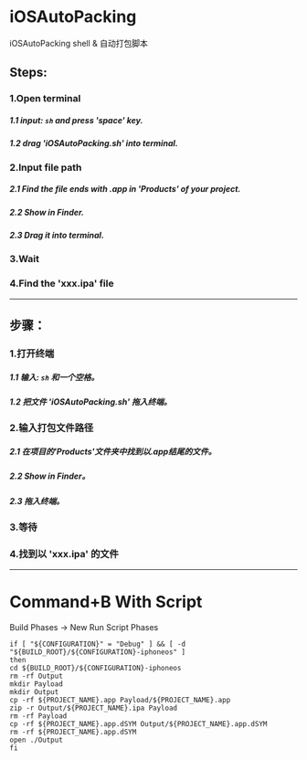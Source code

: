 # iOSAutoPacking
iOSAutoPacking shell & 自动打包脚本

## Steps:

### 1.Open terminal
##### 1.1 input: ``` sh ``` and press 'space' key.
##### 1.2 drag 'iOSAutoPacking.sh' into terminal.

### 2.Input file path
 ##### 2.1 Find the file ends with .app in 'Products' of your project.
 ##### 2.2 Show in Finder.
 ##### 2.3 Drag it into terminal.

### 3.Wait

### 4.Find the 'xxx.ipa' file

---

## 步骤：

### 1.打开终端
##### 1.1 输入: ``` sh ``` 和一个空格。

##### 1.2 把文件 'iOSAutoPacking.sh' 拖入终端。

### 2.输入打包文件路径

##### 2.1 在项目的'Products'文件夹中找到以.app结尾的文件。
##### 2.2 Show in Finder。
##### 2.3 拖入终端。

### 3.等待

### 4.找到以 'xxx.ipa' 的文件

---

# Command+B With Script

Build Phases -> New Run Script Phases

```
if [ "${CONFIGURATION}" = "Debug" ] && [ -d "${BUILD_ROOT}/${CONFIGURATION}-iphoneos" ]
then
cd ${BUILD_ROOT}/${CONFIGURATION}-iphoneos
rm -rf Output
mkdir Payload
mkdir Output
cp -rf ${PROJECT_NAME}.app Payload/${PROJECT_NAME}.app
zip -r Output/${PROJECT_NAME}.ipa Payload
rm -rf Payload
cp -rf ${PROJECT_NAME}.app.dSYM Output/${PROJECT_NAME}.app.dSYM
rm -rf ${PROJECT_NAME}.app.dSYM
open ./Output
fi
```
